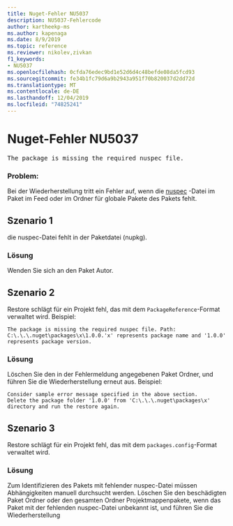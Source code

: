 ```yaml
---
title: Nuget-Fehler NU5037
description: NU5037-Fehlercode
author: kartheekp-ms
ms.author: kapenaga
ms.date: 8/9/2019
ms.topic: reference
ms.reviewer: nikolev,zivkan
f1_keywords:
- NU5037
ms.openlocfilehash: 0cfda76edec9bd1e52d6d4c48befde08da5fcd93
ms.sourcegitcommit: fe34b1fc79d6a9b2943a951f70b820037d2dd72d
ms.translationtype: MT
ms.contentlocale: de-DE
ms.lasthandoff: 12/04/2019
ms.locfileid: "74825241"
---
```

# <a name="nuget-error-nu5037"></a>Nuget-Fehler NU5037
<pre>The package is missing the required nuspec file.</pre>

### <a name="issue"></a>Problem:

Bei der Wiederherstellung tritt ein Fehler auf, wenn die [nuspec](../nuspec.md) -Datei im Paket im Feed oder im Ordner für globale Pakete des Pakets fehlt.

## <a name="scenario-1"></a>Szenario 1

die nuspec-Datei fehlt in der Paketdatei (nupkg).

### <a name="solution"></a>Lösung

Wenden Sie sich an den Paket Autor. 

## <a name="scenario-2"></a>Szenario 2

Restore schlägt für ein Projekt fehl, das mit dem `PackageReference`-Format verwaltet wird. Beispiel:

```
The package is missing the required nuspec file. Path: C:\.\.\.nuget\packages\x\1.0.0.'x' represents package name and '1.0.0' represents package version.
```

### <a name="solution"></a>Lösung

Löschen Sie den in der Fehlermeldung angegebenen Paket Ordner, und führen Sie die Wiederherstellung erneut aus. Beispiel:

```
Consider sample error message specified in the above section.
Delete the package folder '1.0.0' from 'C:\.\.\.nuget\packages\x' directory and run the restore again.
```

## <a name="scenario-3"></a>Szenario 3

Restore schlägt für ein Projekt fehl, das mit dem `packages.config`-Format verwaltet wird.

### <a name="solution"></a>Lösung

Zum Identifizieren des Pakets mit fehlender nuspec-Datei müssen Abhängigkeiten manuell durchsucht werden. Löschen Sie den beschädigten Paket Ordner oder den gesamten Ordner Projektmappenpakete, wenn das Paket mit der fehlenden nuspec-Datei unbekannt ist, und führen Sie die Wiederherstellung